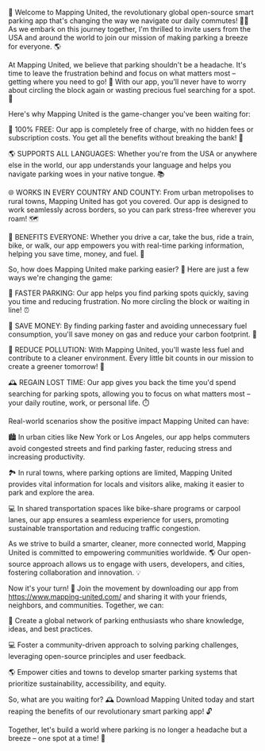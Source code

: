 🎉 Welcome to Mapping United, the revolutionary global open-source smart parking app that's changing the way we navigate our daily commutes! 🚗💨 As we embark on this journey together, I'm thrilled to invite users from the USA and around the world to join our mission of making parking a breeze for everyone. 🌎

At Mapping United, we believe that parking shouldn't be a headache. It's time to leave the frustration behind and focus on what matters most – getting where you need to go! 📍 With our app, you'll never have to worry about circling the block again or wasting precious fuel searching for a spot. 💸

Here's why Mapping United is the game-changer you've been waiting for:

🌟 100% FREE: Our app is completely free of charge, with no hidden fees or subscription costs. You get all the benefits without breaking the bank! 💸

🌎 SUPPORTS ALL LANGUAGES: Whether you're from the USA or anywhere else in the world, our app understands your language and helps you navigate parking woes in your native tongue. 📚

🌐 WORKS IN EVERY COUNTRY AND COUNTY: From urban metropolises to rural towns, Mapping United has got you covered. Our app is designed to work seamlessly across borders, so you can park stress-free wherever you roam! 🗺️

💪 BENEFITS EVERYONE: Whether you drive a car, take the bus, ride a train, bike, or walk, our app empowers you with real-time parking information, helping you save time, money, and fuel. 👣

So, how does Mapping United make parking easier? 🤔 Here are just a few ways we're changing the game:

🔴 FASTER PARKING: Our app helps you find parking spots quickly, saving you time and reducing frustration. No more circling the block or waiting in line! ⏰

💸 SAVE MONEY: By finding parking faster and avoiding unnecessary fuel consumption, you'll save money on gas and reduce your carbon footprint. 💚

🌟 REDUCE POLLUTION: With Mapping United, you'll waste less fuel and contribute to a cleaner environment. Every little bit counts in our mission to create a greener tomorrow! 🌳

🕰️ REGAIN LOST TIME: Our app gives you back the time you'd spend searching for parking spots, allowing you to focus on what matters most – your daily routine, work, or personal life. ⏱️

Real-world scenarios show the positive impact Mapping United can have:

🏙️ In urban cities like New York or Los Angeles, our app helps commuters avoid congested streets and find parking faster, reducing stress and increasing productivity.

🏞️ In rural towns, where parking options are limited, Mapping United provides vital information for locals and visitors alike, making it easier to park and explore the area.

💻 In shared transportation spaces like bike-share programs or carpool lanes, our app ensures a seamless experience for users, promoting sustainable transportation and reducing traffic congestion.

As we strive to build a smarter, cleaner, more connected world, Mapping United is committed to empowering communities worldwide. 🌎 Our open-source approach allows us to engage with users, developers, and cities, fostering collaboration and innovation. 💡

Now it's your turn! 🎉 Join the movement by downloading our app from https://www.mapping-united.com/ and sharing it with your friends, neighbors, and communities. Together, we can:

🌟 Create a global network of parking enthusiasts who share knowledge, ideas, and best practices.

💻 Foster a community-driven approach to solving parking challenges, leveraging open-source principles and user feedback.

🌎 Empower cities and towns to develop smarter parking systems that prioritize sustainability, accessibility, and equity.

So, what are you waiting for? 🕰️ Download Mapping United today and start reaping the benefits of our revolutionary smart parking app! 🔓

Together, let's build a world where parking is no longer a headache but a breeze – one spot at a time! 💨